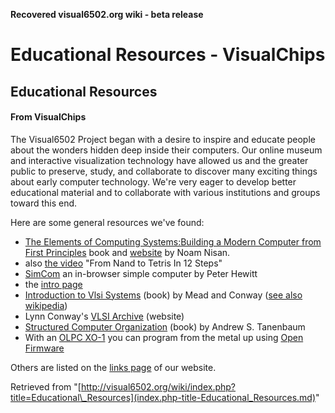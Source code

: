 **Recovered visual6502.org wiki - beta release**

# Educational Resources - VisualChips

## Educational Resources

#### From VisualChips

The Visual6502 Project began with a desire to inspire and educate people about the wonders hidden deep inside their computers.  Our online museum and interactive visualization technology have allowed us and the greater public to preserve, study, and collaborate to discover many exciting things about early computer technology.  We're very eager to develop better educational material and to collaborate with various institutions and groups toward this end.

Here are some general resources we've found:

- [The Elements of Computing Systems:Building a Modern Computer from First Principles](http://www.amazon.com/Elements-Computing-Systems-Building-Principles/dp/026214087X) book and [website](http://www1.idc.ac.il/tecs/) by Noam Nisan.
- also [the video](http://www.youtube.com/watch?v=JtXvUoPx4Qs) "From Nand to Tetris In 12 Steps"
- [SimCom](http://www.mulawa.net/mulawa/simcom/simcom.html?primes) an in-browser simple computer by Peter Hewitt
- the [intro page](http://www.mulawa.net/mulawa/simcom/simcom1.html)
- [Introduction to Vlsi Systems](http://www.amazon.com/Introduction-Vlsi-Systems-Carver-Mead/dp/0201043580) (book) by Mead and Conway ([see also wikipedia](http://en.wikipedia.org/wiki/Mead_%26_Conway_revolution))
- Lynn Conway's [VLSI Archive](http://ai.eecs.umich.edu/people/conway/VLSI/VLSIarchive.mainlinks.html) (website)
- [Structured Computer Organization](http://www.amazon.com/Structured-Computer-Organization-Andrew-Tanenbaum/dp/0131485210) (book) by Andrew S. Tanenbaum
- With an [OLPC XO-1](http://en.wikipedia.org/wiki/OLPC_XO-1) you can program from the metal up using [Open Firmware](http://en.wikipedia.org/wiki/IEEE1275)

Others are listed on the [links page](http://visual6502.org/links.html) of our website.

Retrieved from "[http://visual6502.org/wiki/index.php?title=Educational\_Resources](index.php-title-Educational_Resources.md)"

